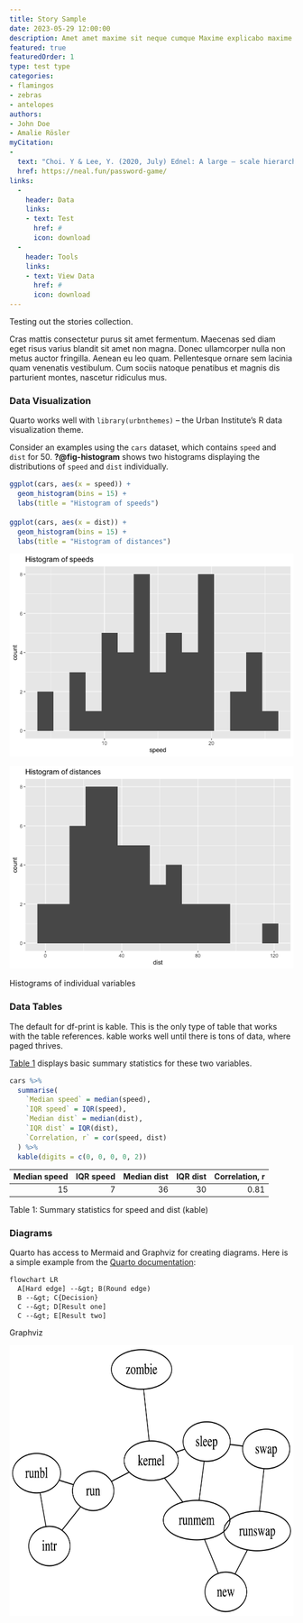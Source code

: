 ```yaml
---
title: Story Sample
date: 2023-05-29 12:00:00
description: Amet amet maxime sit neque cumque Maxime explicabo maxime est accusamus exercitationem ad Dolor nulla ipsum rem nemo ab deserunt eligendi quas hic Quo impedit vel perspiciatis quam.
featured: true
featuredOrder: 1
type: test type
categories:
- flamingos
- zebras
- antelopes
authors:
- John Doe
- Amalie Rösler
myCitation:
- 
  text: "Choi. Y & Lee, Y. (2020, July) Ednel: A large – scale hierarchical dataset in education. Springer, Cham. DOI:10.1111/josi.12122"
  href: https://neal.fun/password-game/
links:
  -
    header: Data
    links:
    - text: Test
      href: #
      icon: download
  -
    header: Tools
    links:
    - text: View Data
      href: #
      icon: download
---
```


Testing out the stories collection.

Cras mattis consectetur purus sit amet fermentum. Maecenas sed diam eget
risus varius blandit sit amet non magna. Donec ullamcorper nulla non
metus auctor fringilla. Aenean eu leo quam. Pellentesque ornare sem
lacinia quam venenatis vestibulum. Cum sociis natoque penatibus et
magnis dis parturient montes, nascetur ridiculus mus.

### Data Visualization

Quarto works well with `library(urbnthemes)` – the Urban Institute’s R
data visualization theme.

Consider an examples using the `cars` dataset, which contains `speed`
and `dist` for 50. **?@fig-histogram** shows two histograms displaying
the distributions of `speed` and `dist` individually.

``` r
ggplot(cars, aes(x = speed)) +
  geom_histogram(bins = 15) +
  labs(title = "Histogram of speeds")

ggplot(cars, aes(x = dist)) +
  geom_histogram(bins = 15) +
  labs(title = "Histogram of distances")
```

<img src="sample-story_files/figure-commonmark/fig-histogram-1.png"
id="fig-histogram-1" alt="Figure 1: Histogram of speeds" />

<img src="sample-story_files/figure-commonmark/fig-histogram-2.png"
id="fig-histogram-2" alt="Figure 2: Histogram of dists" />

Histograms of individual variables

### Data Tables

The default for df-print is kable. This is the only type of table that
works with the table references. kable works well until there is tons of
data, where paged thrives.

[Table 1](#tbl-stats-kable) displays basic summary statistics for these
two variables.

``` r
cars %>%
  summarise(
    `Median speed` = median(speed),
    `IQR speed` = IQR(speed),
    `Median dist` = median(dist),
    `IQR dist` = IQR(dist),
    `Correlation, r` = cor(speed, dist)
  ) %>%
  kable(digits = c(0, 0, 0, 0, 2))
```

<div id="tbl-stats-kable">

| Median speed | IQR speed | Median dist | IQR dist | Correlation, r |
|-------------:|----------:|------------:|---------:|---------------:|
|           15 |         7 |          36 |       30 |           0.81 |

Table 1: Summary statistics for speed and dist (kable)

</div>

### Diagrams

Quarto has access to Mermaid and Graphviz for creating diagrams. Here is
a simple example from the [Quarto
documentation](https://quarto.org/docs/authoring/diagrams.html):

``` mermaid
flowchart LR
  A[Hard edge] --&gt; B(Round edge)
  B --&gt; C{Decision}
  C --&gt; D[Result one]
  C --&gt; E[Result two]
```

Graphviz

<div>

<div>

<img src="sample-story_files/figure-commonmark/dot-figure-1.png"
style="width:7in;height:5in" />

</div>

</div>

